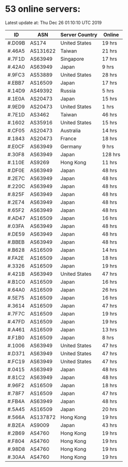 # 53 online servers:

Latest update at: Thu Dec 26 01:10:10 UTC 2019

| ID | ASN | Server Country | Online |
| -- | --- | -------------- | ------ |
| #.D09B | AS174 | United States | 19 hrs |
| #.46A5 | AS131622 | Taiwan | 21 hrs |
| #.7F1D | AS63949 | Singapore | 17 hrs |
| #.42A0 | AS63949 | Japan | 9 hrs |
| #.9FC3 | AS53889 | United States | 28 hrs |
| #.EBB7 | AS16509 | Japan | 17 hrs |
| #.14D9 | AS49392 | Russia | 5 hrs |
| #.1E0A | AS20473 | Japan | 15 hrs |
| #.9ED9 | AS20473 | United States | 1 hrs |
| #.7E1D | AS3462 | Taiwan | 46 hrs |
| #.1602 | AS35916 | United States | 15 hrs |
| #.CF05 | AS20473 | Australia | 14 hrs |
| #.1843 | AS20473 | France | 18 hrs |
| #.E0CF | AS63949 | Germany | 9 hrs |
| #.30F8 | AS63949 | Japan | 128 hrs |
| #.110E | AS9269 | Hong Kong | 11 hrs |
| #.DF0E | AS63949 | Japan | 48 hrs |
| #.2E7C | AS63949 | Japan | 48 hrs |
| #.220C | AS63949 | Japan | 48 hrs |
| #.825F | AS63949 | Japan | 48 hrs |
| #.2E74 | AS63949 | Japan | 48 hrs |
| #.65F2 | AS63949 | Japan | 48 hrs |
| #.AD47 | AS16509 | Japan | 16 hrs |
| #.03FA | AS63949 | Japan | 48 hrs |
| #.DE59 | AS63949 | Japan | 48 hrs |
| #.BBEB | AS63949 | Japan | 48 hrs |
| #.B628 | AS16509 | Japan | 14 hrs |
| #.FA2E | AS16509 | Japan | 18 hrs |
| #.3326 | AS16509 | Japan | 19 hrs |
| #.421B | AS63949 | United States | 47 hrs |
| #.B1C0 | AS16509 | Japan | 16 hrs |
| #.64A0 | AS16509 | Japan | 26 hrs |
| #.5E75 | AS16509 | Japan | 16 hrs |
| #.3614 | AS16509 | Japan | 47 hrs |
| #.7F7C | AS16509 | Japan | 19 hrs |
| #.47FD | AS16509 | Japan | 19 hrs |
| #.A461 | AS16509 | Japan | 13 hrs |
| #.F1B0 | AS16509 | Japan | 8 hrs |
| #.1006 | AS63949 | United States | 47 hrs |
| #.D371 | AS63949 | United States | 47 hrs |
| #.FC19 | AS63949 | United States | 47 hrs |
| #.0415 | AS63949 | Japan | 48 hrs |
| #.81C2 | AS63949 | Japan | 48 hrs |
| #.96F2 | AS16509 | Japan | 18 hrs |
| #.78F7 | AS16509 | Japan | 47 hrs |
| #.FB4A | AS63949 | Japan | 48 hrs |
| #.5A45 | AS16509 | Japan | 20 hrs |
| #.566A | AS137872 | Hong Kong | 19 hrs |
| #.B2EA | AS9009 | Japan | 43 hrs |
| #.2B69 | AS4760 | Hong Kong | 19 hrs |
| #.F804 | AS4760 | Hong Kong | 19 hrs |
| #.98D8 | AS4760 | Hong Kong | 19 hrs |
| #.30AA | AS4760 | Hong Kong | 19 hrs |

